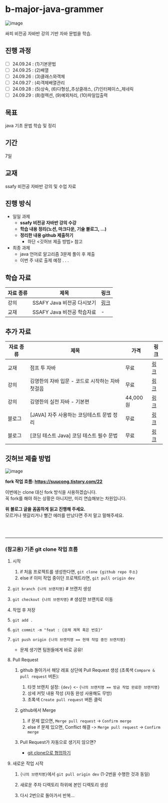 # b-major-java-grammer
![image](https://github.com/user-attachments/assets/62b6d058-904b-4532-85ed-ce5cb29efece)

싸피 비전공 자바반 강의 기반 자바 문법을 학습.

## 진행 과정
- [ ] 24.09.24 : (1)기본문법
- [ ] 24.09.25 : (2)배열
- [ ] 24.09.26 : (3)클래스와객체
- [ ] 24.09.27 : (4)객체배열관리
- [ ] 24.09.28 : (5)상속, (6)다형성_추상클래스, (7)인터페이스_제네릭
- [ ] 24.09.29 : (8)컬렉션, (9)예외처리, (10)파일입출력

## 목표
java 기초 문법 학습 및 정리

## 기간
7일

## 교재
ssafy 비전공 자바반 강의 및 수업 자료

## 진행 방식
- 일일 과제
    - **ssafy 비전공 자바반 강의 수강**
    - **학습 내용 정리(노션, 마크다운, 기술 블로그, ...)**
    - **정리한 내용 github 제출하기**
        - 하단 <깃허브 제출 방법> 참고
- 최종 과제
    - java 언어로 알고리즘 3문제 풀이 후 제출
    - 이번 주 내로 출제 예정 . . .
 
## 학습 자료
| 자료 종류 | 제목                                              | 링크                                |
|-----------|--------------------------------------------------|-----------------------------------|
| 강의      | SSAFY Java 비전공 다시보기                             | [링크](https://edu.ssafy.com/edu/lectureroom/lecturereplay/lectureReplayView.do?lctCd=0208&lctrRepId=RE20240715130111)        |
| 교재      | SSAFY Java 비전공 학습자료                      | - |

## 추가 자료
| 자료 종류 | 제목                                               | 가격   | 링크                                |
|-----------|--------------------------------------------------|-------|-----------------------------------|
| 교재      | 점프 투 자바                                    | 무료   | [링크](https://wikidocs.net/book/31)   |
| 강의      | 김영한의 자바 입문 - 코드로 시작하는 자바 첫걸음 | 무료   | [링크](https://inf.run/2zsZz)        |
| 강의      | 김영한의 실전 자바 - 기본편                      | 44,000원 | [링크](https://inf.run/YQbQJ)        |
| 블로그      | [JAVA] 자주 사용하는 코딩테스트 문법 정리      | 무료 | [링크](https://earthteacher.tistory.com/169#)        |
| 블로그      | [코딩 테스트 Java] 코딩 테스트 필수 문법        | 무료 | [링크](https://goldenrabbit.co.kr/2024/02/26/%EC%BD%94%EB%94%A9-%ED%85%8C%EC%8A%A4%ED%8A%B8-java-%EC%BD%94%EB%94%A9-%ED%85%8C%EC%8A%A4%ED%8A%B8-%ED%95%84%EC%88%98-%EB%AC%B8%EB%B2%95/)        |


## 깃허브 제출 방법
![image](https://github.com/user-attachments/assets/e9cfa1f7-e46b-4214-a2b1-5cdf62d9cabb)

**fork 작업 흐름: https://suucong.tistory.com/22**

이번에는 clone 대신 fork 방식을 사용하겠습니다. <br>
꼭 fork를 해야 하는 상황은 아니지만, 미리 연습해보는 차원입니다.

**위 블로그 글을 꼼꼼하게 읽고 진행해 주세요.** <br>
모르거나 헷갈리거나 빨간 에러를 만났다면 주저 말고 말해주세요.

<br>
<br>
<hr>

### (참고용) 기존 git clone 작업 흐름
1. 시작
    1. if 처음 프로젝트를 생성한다면, `git clone {github repo 주소}`
    2. else if 이미 작업 중이던 프로젝트라면, `git pull origin dev`

2. `git branch {나의 브랜치명}` # 브랜치 생성

3. `git checkout {나의 브랜치명}` # 생성한 브랜치로 이동

4. 작업 후 저장

5. `git add .`

6. `git commit -m "feat : {문제 제목 혹은 번호}"` 

7. `git push origin {나의 브랜치명 == 현재 작업 중인 브랜치명}`
    - 문제 생기면 팀원들에게 바로 공유!

8. Pull Request

    1. github 돌아가서 해당 레포 상단에 Pull Request 생성 (초록색 `Compare & pull request` 버튼): 
        1. 타겟 브랜치 설정: `{dev}` <- `{나의 브랜치명 == 방금 작업 완료한 브랜치명}`
        2. 상세 커밋 내용 작성 (자동 완성 사용해도 무방)
        3. 초록색 `Create pull request` 버튼 클릭

    2. github에서 Merge
        1. if 문제 없으면, `Merge pull request` -> `Confirm merge`
        2. else if 문제 있으면, Conflict 해결 -> `Merge pull request` -> `Confirm merge`

    3. Pull Request가 자동으로 생기지 않으면?
        - [git clone으로 협업하기](https://velog.io/@rkio/git-clone%EC%9C%BC%EB%A1%9C-%ED%98%91%EC%97%85%EC%9D%84-%ED%95%B4%EB%B3%B4%EC%9E%90)

9. 새로운 작업 시작

    1. `{나의 브랜치명}`에서 `git pull origin dev` (1-2번을 수행한 것과 동일)

    2. 새로운 주차 디렉토리 하위에 본인 디렉토리 생성

    3. 다시 2번으로 돌아가서 반복...
